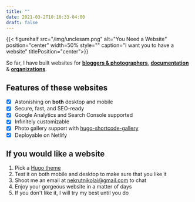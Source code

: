 ```yaml
---
title: ""
date: 2021-03-2T10:10:33-04:00
draft: false
---
```


{{< figurehalf src="/img/unclesam.png" alt="You Need a Website" position="center" width=50% style="" caption="I want you to have a website" titlePosition="center">}}

So far, I have built websites for [**bloggers & photographers**](/), [**documentation**](https://cryptoclarified.netlify.app/)
& [**organizations**](https://shmac.netlify.app/).

## Features of these websites

- [x] Astonishing on **both** desktop and mobile
- [x] Secure, fast, and SEO-ready
- [x] Google Analytics and Search Console supported
- [x] Infinitely customizable
- [x] Photo gallery support with [hugo-shortcode-gallery](https://github.com/mfg92/hugo-shortcode-gallery)
- [x] Deployable on Netlify

## If you would like a website
  1. Pick a [Hugo theme](https://themes.gohugo.io/)
  2. Test it on both mobile and desktop to make sure that you like it
  3. Shoot me an email at nekrutnikolai@gmail.com to chat
  4. Enjoy your gorgeous website in a matter of days
  5. If you don't like it, I will try my best until you do
